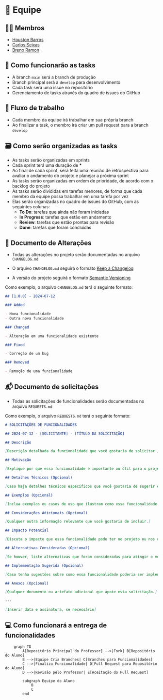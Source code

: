 # 👾 Equipe

## 🧙‍♂️ Membros

- [Houston Barros](https://github.com/houstonsbarros)
- [Carlos Seixas](https://github.com/CarlosSeixas2)
- [Breno Ramon](https://github.com/brenoramon123)

## 🤔 Como funcionarão as tasks

- A branch `main` será a branch de produção
- Branch principal será a `develop` para desenvolvimento
- Cada task será uma issue no repositório
- Gerenciamento de tasks através do quadro de issues do GitHub

## 🚀 Fluxo de trabalho

- Cada membro da equipe irá trabalhar em sua própria branch
- Ao finalizar a task, o membro irá criar um pull request para a branch `develop`

## 🗃️ Como serão organizadas as tasks

- As tasks serão organizadas em sprints
- Cada sprint terá uma duração de **\***
- Ao final de cada sprint, será feita uma reunião de retrospectiva para avaliar o andamento do projeto e planejar a próxima sprint
- As tasks serão organizadas em ordem de prioridade, de acordo com o backlog do projeto
- As tasks serão divididas em tarefas menores, de forma que cada membro da equipe possa trabalhar em uma tarefa por vez
- Elas serão organizadas no quadro de issues do GitHub, com as seguintes colunas:
  - **To Do**: tarefas que ainda não foram iniciadas
  - **In Progress**: tarefas que estão em andamento
  - **Review**: tarefas que estão prontas para revisão
  - **Done**: tarefas que foram concluídas

## 📝 Documento de Alterações

- Todas as alterações no projeto serão documentadas no arquivo `CHANGELOG.md`
- O arquivo `CHANGELOG.md` seguirá o formato [Keep a Changelog](https://keepachangelog.com/en/1.0.0/)

- A versão do projeto seguirá o formato [Semantic Versioning](https://semver.org/)

Como exemplo, o arquivo `CHANGELOG.md` terá o seguinte formato:

```markdown
## [1.0.0] - 2024-07-12

### Added

- Nova funcionalidade
- Outra nova funcionalidade

### Changed

- Alteração em uma funcionalidade existente

### Fixed

- Correção de um bug

### Removed

- Remoção de uma funcionalidade
```

## 📬 Documento de solicitações

- Todas as solicitações de funcionalidades serão documentadas no arquivo `REQUESTS.md`

Como exemplo, o arquivo `REQUESTS.md` terá o seguinte formato:

```markdown
# SOLICITAÇÕES DE FUNCIONALIDADES

## 2024-07-12 - [SOLICITANTE] - [TÍTULO DA SOLICITAÇÃO]

## Descrição

[Descrição detalhada da funcionalidade que você gostaria de solicitar.]

## Motivação

[Explique por que essa funcionalidade é importante ou útil para o projeto ou usuário.]

## Detalhes Técnicos (Opcional)

[Caso haja detalhes técnicos específicos que você gostaria de sugerir ou considerar.]

## Exemplos (Opcional)

[Inclua exemplos ou casos de uso que ilustram como essa funcionalidade seria usada.]

## Considerações Adicionais (Opcional)

[Qualquer outra informação relevante que você gostaria de incluir.]

## Impacto Potencial

[Discuta o impacto que essa funcionalidade pode ter no projeto ou nos usuários.]

## Alternativas Consideradas (Opcional)

[Se houver, liste alternativas que foram consideradas para atingir o mesmo objetivo.]

## Implementação Sugerida (Opcional)

[Caso tenha sugestões sobre como essa funcionalidade poderia ser implementada.]

## Anexos (Opcional)

[Qualquer documento ou artefato adicional que apoie esta solicitação.]

---

[Inserir data e assinatura, se necessário]
```

## 💻 Como funcionará a entrega de funcionalidades

```mermaid
    graph TD
        A[Repositório Principal do Professor] -->|Fork| B[Repositório do Aluno]
        B -->|Equipe Cria Branches| C[Branches para Funcionalidades]
        C -->|Finaliza Funcionalidade| D[Pull Request para Repositório do Aluno]
        D -->|Revisão pelo Professor| E[Aceitação do Pull Request]

        subgraph Equipe do Aluno
            B
            C
        end
```
